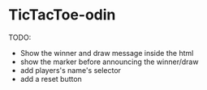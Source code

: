 # TicTacToe-odin

TODO:
* Show the winner and draw message inside the html
* show the marker before announcing the winner/draw
* add players's name's selector
* add a reset button